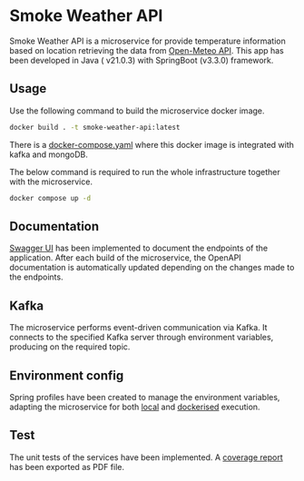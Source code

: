 # Smoke Weather API

Smoke Weather API is a microservice for provide temperature information based on
location retrieving the data from [Open-Meteo API](https://open-meteo.com/). This app has been developed in Java (
v21.0.3) with SpringBoot (v3.3.0) framework.

## Usage

Use the following command to build the microservice docker image.

```bash
docker build . -t smoke-weather-api:latest
```

There is a [docker-compose.yaml](docker-compose.yaml) where this docker image is integrated with kafka and mongoDB.

The below command is required to run the whole infrastructure together with the microservice.

```bash
docker compose up -d
```

## Documentation

[Swagger UI](http://localhost:8080/api/v1/swagger-ui/index.html) has been implemented to document the endpoints of the
application. After each build of the microservice, the OpenAPI documentation is automatically updated depending on the
changes made to the endpoints.

## Kafka

The microservice performs event-driven communication via Kafka. It connects to the specified Kafka server through
environment variables, producing on the required topic.

## Environment config

Spring profiles have been created to manage the environment variables, adapting the microservice for
both [local](src/main/resources/application-local.yaml) and [dockerised](src/main/resources/application-prod.yaml)
execution.

## Test

The unit tests of the services have been implemented. A [coverage report](src/main/resources/static/coverageReport.pdf)
has been exported as PDF file.
